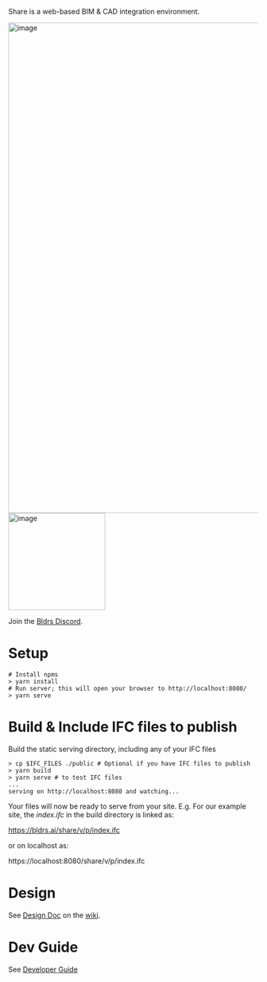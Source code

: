 Share is a web-based BIM & CAD integration environment.

<img width="986" alt="image" src="https://user-images.githubusercontent.com/2480879/171907314-70ad7240-1741-4b44-a12d-f4d98d892d20.png">
<img width="195" alt="image" src="https://user-images.githubusercontent.com/2480879/171907503-5426cb1e-03e8-400c-883a-3d8b45c9f66e.png">

Join the [Bldrs Discord](https://discord.gg/apWHfDtkJs).

# Setup

```
# Install npms
> yarn install
# Run server; this will open your browser to http://localhost:8080/
> yarn serve
```

# Build & Include IFC files to publish

Build the static serving directory, including any of your IFC files

```
> cp $IFC_FILES ./public # Optional if you have IFC files to publish
> yarn build
> yarn serve # to test IFC files
...
serving on http://localhost:8080 and watching...
```

Your files will now be ready to serve from your site. E.g. For our example site, the _index.ifc_ in the build directory is linked as:

https://bldrs.ai/share/v/p/index.ifc

or on localhost as:

https://localhost:8080/share/v/p/index.ifc

# Design

See [Design Doc](https://github.com/bldrs-ai/Share/wiki/Design) on the [wiki](https://github.com/bldrs-ai/Share/wiki).

# Dev Guide

See [Developer Guide](https://github.com/bldrs-ai/Share/wiki/Developer-Guide)

